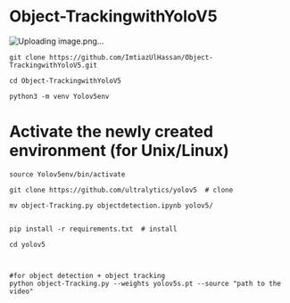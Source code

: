 # Object-TrackingwithYoloV5

![Uploading image.png…]()

```
git clone https://github.com/ImtiazUlHassan/Object-TrackingwithYoloV5.git

cd Object-TrackingwithYoloV5

python3 -m venv Yolov5env
```
# Activate the newly created environment (for Unix/Linux)
```
source Yolov5env/bin/activate

git clone https://github.com/ultralytics/yolov5  # clone

mv object-Tracking.py objectdetection.ipynb yolov5/


pip install -r requirements.txt  # install

cd yolov5



#for object detection + object tracking
python object-Tracking.py --weights yolov5s.pt --source "path to the video"

```



